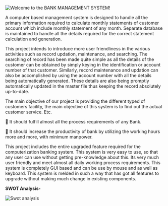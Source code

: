 ![Welcome to the BANK MANAGEMENT SYSTEM!](https://user-images.githubusercontent.com/82470968/115008295-94153e00-9ec8-11eb-9236-876439d5cbe8.png)

A computer based management system is designed to handle all the primary information required to calculate monthly statements of customer account which include monthly statement of any month. Separate database is maintained to handle all the details required for the correct statement calculation and generation.

This project intends to introduce more user friendliness in the various activities such as record updation, maintenance, and searching. The searching of record has been made quite simple as all the details of the customer can be obtained by simply keying in the identification or account number of that customer. Similarly, record maintenance and updation can also be accomplished by using the account number with all the details being automatically generated. These details are also being promptly automatically updated in the master file thus keeping the record absolutely up-to-date.

The main objective of our project is providing the different typed of customers facility, the main objective of this system is to find out the actual customer service. Etc.

 It should fulfill almost all the process requirements of any Bank.

 It should increase the productivity of bank by utilizing the working hours more and more, with minimum manpower.

This project includes the entire upgraded feature required for the computerization banking system. This system is very easy to use, so that any user can use without getting pre-knowledge about this. Its very much user friendly and meet almost all daily working process requirements. This system is completely GUI based and can be use by mouse and as well as keyboard. This system is melded in such a way that has got all features to upgrade without making much change in existing components.

**SWOT Analysis-**

![Swot analysis](https://user-images.githubusercontent.com/82470968/115009391-e1de7600-9ec9-11eb-819e-ebb124f5692a.JPG)

